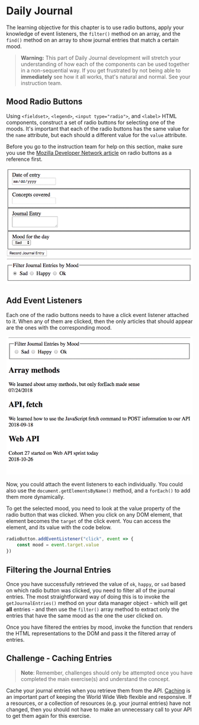 # Daily Journal

The learning objective for this chapter is to use radio buttons, apply your knowledge of event listeners, the `filter()` method on an array, and the `find()` method on an array to show journal entries that match a certain mood.

> **Warning:** This part of Daily Journal development will  stretch your understanding of how each of the components can be used together in a non-sequential way. If you get frustrated by not being able to **immediately** see how it all works, that's natural and normal. See your instruction team.

## Mood Radio Buttons

Using `<fieldset>`, `<legend>`, `<input type="radio">`, and `<label>` HTML components, construct a set of radio buttons for selecting one of the moods. It's important that each of the radio buttons has the same value for the `name` attribute, but each should a different value for the `value` attribute.

Before you go to the instruction team for help on this section, make sure you use the [Mozilla Developer Network article](https://developer.mozilla.org/en-US/docs/Web/HTML/Element/input/radio) on radio buttons as a reference first.

![mood radio buttons](./images/42YaMLSHb7.gif)

## Add Event Listeners

Each one of the radio buttons needs to have a click event listener attached to it. When any of them are clicked, then the only articles that should appear are the ones with the corresponding mood.

![journal entries filtered by mood when radio button is clicked](./images/E0uirNa8Af.gif)

Now, you could attach the event listeners to each individually. You could also use the `document.getElementsByName()` method, and a `forEach()` to add them more dynamically.

To get the selected mood, you need to look at the value property of the radio button that was clicked. When you click on any DOM element, that element becomes the `target` of the click event. You can access the element, and its value with the code below.

```js
radioButton.addEventListener("click", event => {
    const mood = event.target.value
})
```

## Filtering the Journal Entries

Once you have successfully retrieved the value of `ok`, `happy`, or `sad` based on which radio button was clicked, you need to filter all of the journal entries. The most straightforward way of doing this is to invoke the `getJournalEntries()` method on your data manager object - which will get **all** entries - and then use the `filter()` array method to extract only the entries that have the same mood as the one the user clicked on.

Once you have filtered the entries by mood, invoke the function that renders the HTML representations to the DOM and pass it the filtered array of entries.

## Challenge - Caching Entries

> **Note**: Remember, challenges should only be attempted once you have completed the main exercise(s) and understand the concept.

Cache your journal entries when you retrieve them from the API. [Caching](https://en.wikipedia.org/wiki/Cache_(computing)) is an important part of keeping the World Wide Web flexible and responsive. If a resources, or a collection of resources (e.g. your journal entries) have not changed, then you should not have to make an unnecessary call to your API to get them again for this exercise.
